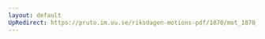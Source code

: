 ```yaml
---
layout: default
UpRedirect: https://pruto.im.uu.se/riksdagen-motions-pdf/1870/mot_1870__ak__192/mot_1870__ak__192-001.pdf
---
```


